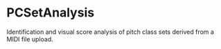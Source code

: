 # PCSetAnalysis
Identification and visual score analysis of pitch class sets derived from a MIDI file upload.
